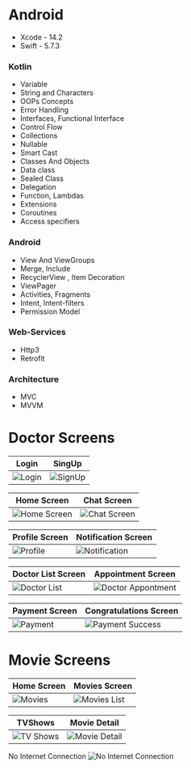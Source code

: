 # Android 

- Xcode - 14.2
- Swift - 5.7.3

### Kotlin 
- Variable
- String and Characters
- OOPs Concepts
- Error Handling
- Interfaces, Functional Interface
- Control Flow 
- Collections 
- Nullable
- Smart Cast
- Classes And Objects
- Data class
- Sealed Class
- Delegation
- Function, Lambdas
- Extensions
- Coroutines
- Access specifiers

### Android 


- View And ViewGroups
- Merge, Include
- RecyclerView , Item Decoration
- ViewPager
- Activities, Fragments
- Intent, Intent-filters
- Permission Model

### Web-Services
- Http3
- Retrofit

### Architecture
- MVC
- MVVM




# Doctor Screens
| Login                                          | SingUp                                        |
| ----------------------------------------------------- | -------------------------------------------------- |
| ![Login](https://github.com/Rajan1803/overview-android/blob/readme-resources/doctorLogin.png) | ![SignUp](https://github.com/Rajan1803/overview-android/blob/readme-resources/doctorSignUp.png) |

| Home Screen                                          | Chat Screen                                        |
| ----------------------------------------------------- | -------------------------------------------------- |
| ![Home Screen](https://github.com/Rajan1803/overview-android/blob/readme-resources/doctorHome.png) | ![Chat Screen](https://github.com/Rajan1803/overview-android/blob/readme-resources/doctorChat.png) |

| Profile Screen                                          | Notification Screen                                        |
| ----------------------------------------------------- | -------------------------------------------------- |
| ![Profile](https://github.com/Rajan1803/overview-android/blob/readme-resources/doctorProfile.png) | ![Notification](https://github.com/Rajan1803/overview-android/blob/readme-resources/doctorNotifications.png) |


| Doctor List Screen                         | Appointment Screen                                        |
| ----------------------------------------------------- | -------------------------------------------------- |
| ![Doctor List](https://github.com/Rajan1803/overview-android/blob/readme-resources/doctorAll.png) | ![Doctor Appontment](https://github.com/Rajan1803/overview-android/blob/readme-resources/doctorAppointment.png) |


| Payment Screen                                          | Congratulations Screen                                        |
| ----------------------------------------------------- | -------------------------------------------------- |
| ![Payment](https://github.com/Rajan1803/overview-android/blob/readme-resources/doctorPayment.png) | ![Payment Success](https://github.com/Rajan1803/overview-android/blob/readme-resources/doctorCongrats.png) |

# Movie Screens
| Home Screen                                           | Movies Screen                                        |
| ----------------------------------------------------- | -------------------------------------------------- |
| ![Movies](https://github.com/Rajan1803/overview-android/blob/readme-resources/movieHome.png) | ![Movies List](https://github.com/Rajan1803/overview-android/blob/readme-resources/MoviesScreen.png) |


| TVShows                                           | Movie Detail                                        |
| ----------------------------------------------------- | -------------------------------------------------- |
| ![TV Shows](https://github.com/Rajan1803/overview-android/blob/readme-resources/TVShows.png) | ![Movie Detail](https://github.com/Rajan1803/overview-android/blob/readme-resources/movieDetail.png) |


 No Internet Connection 
![No Internet Connection](https://github.com/Rajan1803/overview-android/blob/readme-resources/movieNoInternet.png)

